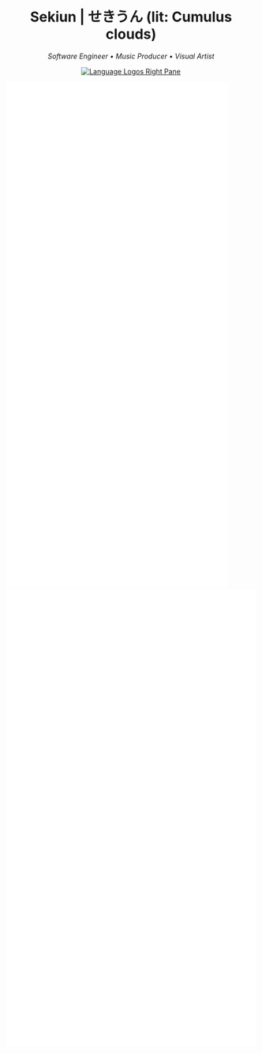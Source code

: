 <h1 align="center">Sekiun | せきうん (lit: Cumulus clouds)</h1>

<p align="center">
  <i>Software Engineer • Music Producer • Visual Artist</i>
</p>

<p align="center">
  <a href="https://skillicons.dev">
    <img alt="Language Logos Right Pane" height="50%" src="https://skillicons.dev/icons?i=python,cpp,go,rust,neovim,vscode,ai,ps,pr" size/>
  </a>
</p>

<img alt="Metrics Left Pane" src="/metrics-left-pane.svg"><img alt="Metrics Left Pane" src="/metrics-right-pane.svg">
